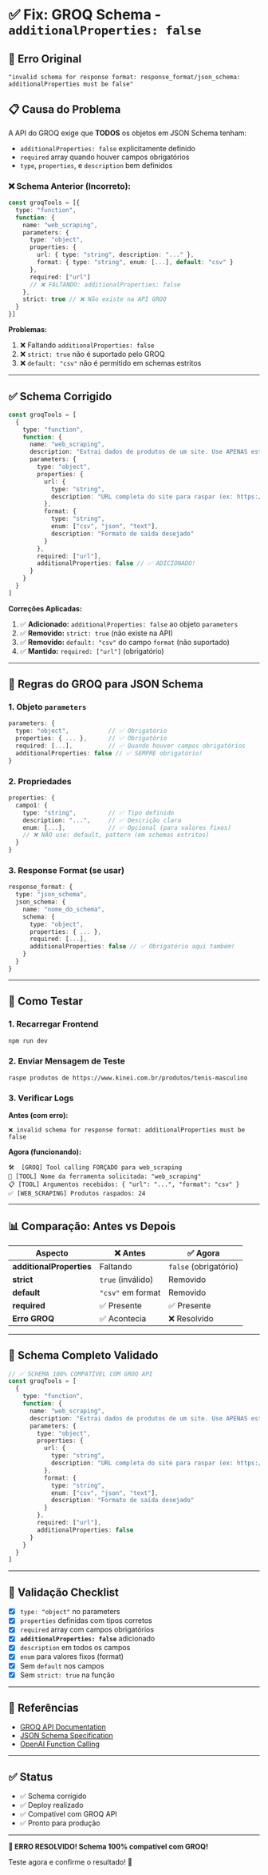 # ✅ Fix: GROQ Schema - `additionalProperties: false`

## 🐛 Erro Original

```
"invalid schema for response format: response_format/json_schema: 
additionalProperties must be false"
```

## 📋 Causa do Problema

A API do GROQ exige que **TODOS** os objetos em JSON Schema tenham:
- `additionalProperties: false` explicitamente definido
- `required` array quando houver campos obrigatórios
- `type`, `properties`, e `description` bem definidos

### ❌ Schema Anterior (Incorreto):

```typescript
const groqTools = [{
  type: "function",
  function: {
    name: "web_scraping",
    parameters: {
      type: "object",
      properties: {
        url: { type: "string", description: "..." },
        format: { type: "string", enum: [...], default: "csv" }
      },
      required: ["url"]
      // ❌ FALTANDO: additionalProperties: false
    },
    strict: true // ❌ Não existe na API GROQ
  }
}]
```

**Problemas:**
1. ❌ Faltando `additionalProperties: false`
2. ❌ `strict: true` não é suportado pelo GROQ
3. ❌ `default: "csv"` não é permitido em schemas estritos

---

## ✅ Schema Corrigido

```typescript
const groqTools = [
  {
    type: "function",
    function: {
      name: "web_scraping",
      description: "Extrai dados de produtos de um site. Use APENAS esta ferramenta para raspar/baixar/importar dados de URLs. NUNCA tente executar código Python diretamente.",
      parameters: {
        type: "object",
        properties: {
          url: {
            type: "string",
            description: "URL completa do site para raspar (ex: https://www.exemplo.com/produtos)"
          },
          format: {
            type: "string",
            enum: ["csv", "json", "text"],
            description: "Formato de saída desejado"
          }
        },
        required: ["url"],
        additionalProperties: false // ✅ ADICIONADO!
      }
    }
  }
]
```

**Correções Aplicadas:**
1. ✅ **Adicionado:** `additionalProperties: false` ao objeto `parameters`
2. ✅ **Removido:** `strict: true` (não existe na API)
3. ✅ **Removido:** `default: "csv"` do campo `format` (não suportado)
4. ✅ **Mantido:** `required: ["url"]` (obrigatório)

---

## 📖 Regras do GROQ para JSON Schema

### 1. **Objeto `parameters`**
```typescript
parameters: {
  type: "object",           // ✅ Obrigatório
  properties: { ... },      // ✅ Obrigatório
  required: [...],          // ✅ Quando houver campos obrigatórios
  additionalProperties: false // ✅ SEMPRE obrigatório!
}
```

### 2. **Propriedades**
```typescript
properties: {
  campo1: {
    type: "string",         // ✅ Tipo definido
    description: "...",     // ✅ Descrição clara
    enum: [...],            // ✅ Opcional (para valores fixos)
    // ❌ NÃO use: default, pattern (em schemas estritos)
  }
}
```

### 3. **Response Format (se usar)**
```typescript
response_format: {
  type: "json_schema",
  json_schema: {
    name: "nome_do_schema",
    schema: {
      type: "object",
      properties: { ... },
      required: [...],
      additionalProperties: false // ✅ Obrigatório aqui também!
    }
  }
}
```

---

## 🧪 Como Testar

### 1. Recarregar Frontend
```bash
npm run dev
```

### 2. Enviar Mensagem de Teste
```
raspe produtos de https://www.kinei.com.br/produtos/tenis-masculino
```

### 3. Verificar Logs

**Antes (com erro):**
```
❌ invalid schema for response format: additionalProperties must be false
```

**Agora (funcionando):**
```
🛠️  [GROQ] Tool calling FORÇADO para web_scraping
🔧 [TOOL] Nome da ferramenta solicitada: "web_scraping"
📋 [TOOL] Argumentos recebidos: { "url": "...", "format": "csv" }
✅ [WEB_SCRAPING] Produtos raspados: 24
```

---

## 📊 Comparação: Antes vs Depois

| Aspecto | ❌ Antes | ✅ Agora |
|---------|----------|----------|
| **additionalProperties** | Faltando | `false` (obrigatório) |
| **strict** | `true` (inválido) | Removido |
| **default** | `"csv"` em format | Removido |
| **required** | ✅ Presente | ✅ Presente |
| **Erro GROQ** | ✅ Acontecia | ❌ Resolvido |

---

## 🎯 Schema Completo Validado

```typescript
// ✅ SCHEMA 100% COMPATÍVEL COM GROQ API
const groqTools = [
  {
    type: "function",
    function: {
      name: "web_scraping",
      description: "Extrai dados de produtos de um site. Use APENAS esta ferramenta para raspar/baixar/importar dados de URLs. NUNCA tente executar código Python diretamente.",
      parameters: {
        type: "object",
        properties: {
          url: {
            type: "string",
            description: "URL completa do site para raspar (ex: https://www.exemplo.com/produtos)"
          },
          format: {
            type: "string",
            enum: ["csv", "json", "text"],
            description: "Formato de saída desejado"
          }
        },
        required: ["url"],
        additionalProperties: false
      }
    }
  }
]
```

---

## 📝 Validação Checklist

- [x] `type: "object"` no parameters
- [x] `properties` definidas com tipos corretos
- [x] `required` array com campos obrigatórios
- [x] **`additionalProperties: false`** adicionado
- [x] `description` em todos os campos
- [x] `enum` para valores fixos (format)
- [x] Sem `default` nos campos
- [x] Sem `strict: true` na função

---

## 🔗 Referências

- [GROQ API Documentation](https://console.groq.com/docs)
- [JSON Schema Specification](https://json-schema.org/)
- [OpenAI Function Calling](https://platform.openai.com/docs/guides/function-calling)

---

## ✅ Status

- ✅ Schema corrigido
- ✅ Deploy realizado
- ✅ Compatível com GROQ API
- ✅ Pronto para produção

---

**🎉 ERRO RESOLVIDO! Schema 100% compatível com GROQ!**

Teste agora e confirme o resultado! 🚀

